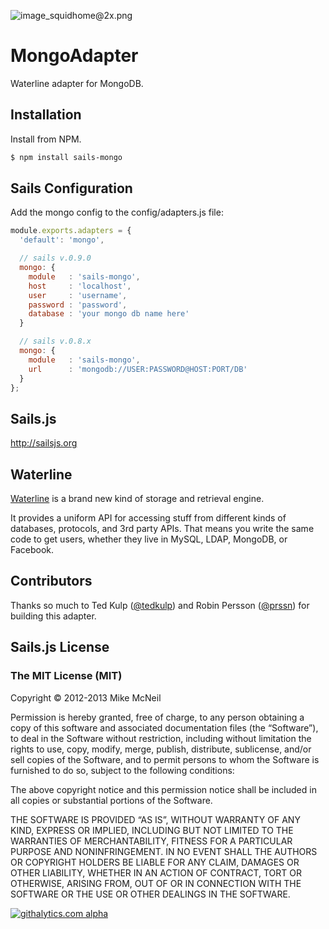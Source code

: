 ![image_squidhome@2x.png](http://i.imgur.com/RIvu9.png)

# MongoAdapter

Waterline adapter for MongoDB.

## Installation

Install from NPM.

```bash
$ npm install sails-mongo
```

## Sails Configuration

Add the mongo config to the config/adapters.js file:

```javascript
module.exports.adapters = {
  'default': 'mongo',

  // sails v.0.9.0
  mongo: {
    module   : 'sails-mongo',
    host     : 'localhost',
    user     : 'username',
    password : 'password',
    database : 'your mongo db name here'
  }

  // sails v.0.8.x
  mongo: {
    module   : 'sails-mongo',
    url      : 'mongodb://USER:PASSWORD@HOST:PORT/DB'
  }
};
```

## Sails.js

http://sailsjs.org

## Waterline

[Waterline](https://github.com/balderdashy/waterline) is a brand new kind of storage and retrieval engine.

It provides a uniform API for accessing stuff from different kinds of databases, protocols, and 3rd party APIs. That means you write the same code to get users, whether they live in MySQL, LDAP, MongoDB, or Facebook.


## Contributors

Thanks so much to Ted Kulp ([@tedkulp](https://twitter.com/tedkulp)) and Robin Persson ([@prssn](https://twitter.com/prssn)) for building this adapter.


## Sails.js License

### The MIT License (MIT)

Copyright © 2012-2013 Mike McNeil

Permission is hereby granted, free of charge, to any person obtaining a copy of this software and associated documentation files (the “Software”), to deal in the Software without restriction, including without limitation the rights to use, copy, modify, merge, publish, distribute, sublicense, and/or sell copies of the Software, and to permit persons to whom the Software is furnished to do so, subject to the following conditions:

The above copyright notice and this permission notice shall be included in all copies or substantial portions of the Software.

THE SOFTWARE IS PROVIDED “AS IS”, WITHOUT WARRANTY OF ANY KIND, EXPRESS OR IMPLIED, INCLUDING BUT NOT LIMITED TO THE WARRANTIES OF MERCHANTABILITY, FITNESS FOR A PARTICULAR PURPOSE AND NONINFRINGEMENT. IN NO EVENT SHALL THE AUTHORS OR COPYRIGHT HOLDERS BE LIABLE FOR ANY CLAIM, DAMAGES OR OTHER LIABILITY, WHETHER IN AN ACTION OF CONTRACT, TORT OR OTHERWISE, ARISING FROM, OUT OF OR IN CONNECTION WITH THE SOFTWARE OR THE USE OR OTHER DEALINGS IN THE SOFTWARE.

[![githalytics.com alpha](https://cruel-carlota.pagodabox.com/a22d3919de208c90c898986619efaa85 "githalytics.com")](http://githalytics.com/mikermcneil/sails-mongo)
